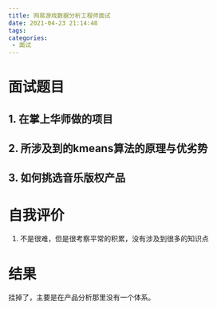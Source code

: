 ```yaml
---
title: 网易游戏数据分析工程师面试
date: 2021-04-23 21:14:48
tags:
categories:
 - 面试
---
```

# 面试题目

## 1. 在掌上华师做的项目

## 2. 所涉及到的kmeans算法的原理与优劣势

## 3. 如何挑选音乐版权产品

# 自我评价

1. 不是很难，但是很考察平常的积累，没有涉及到很多的知识点

# 结果

挂掉了，主要是在产品分析那里没有一个体系。